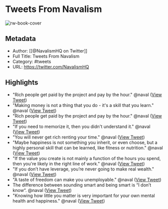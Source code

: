 # Tweets From Navalism

![rw-book-cover](https://pbs.twimg.com/profile_images/1350045723073671169/xB1_K1_z.jpg)

## Metadata
- Author: [[@NavalismHQ on Twitter]]
- Full Title: Tweets From Navalism
- Category: #tweets
- URL: https://twitter.com/NavalismHQ

## Highlights
- "Rich people get paid by the project and pay by the hour."
  @naval ([View Tweet](https://twitter.com/NavalismHQ/status/1712263813859574215))
- "Making money is not a thing that you do - it's a skill that you learn."
  @naval ([View Tweet](https://twitter.com/NavalismHQ/status/1734160094005428521))
- "Rich people get paid by the project and pay by the hour."
  @naval ([View Tweet](https://twitter.com/NavalismHQ/status/1737737165105246490))
- "If you need to memorize it, then you didn't understand it."
  @naval ([View Tweet](https://twitter.com/NavalismHQ/status/1744224158714593616))
- "You will never get rich renting your time."
  @naval ([View Tweet](https://twitter.com/NavalismHQ/status/1744254357980459177))
- "Maybe happiness is not something you inherit, or even choose, but a highly personal skill that can be learned, like fitness or nutrition."
  @naval ([View Tweet](https://twitter.com/NavalismHQ/status/1744375657121903048))
- "If the value you create is not mainly a function of the hours you spend, then you're likely in the right line of work."
  @naval ([View Tweet](https://twitter.com/NavalismHQ/status/1744436054969454810))
- "If you don’t have leverage, you’re never going to make real wealth."
  @naval ([View Tweet](https://twitter.com/NavalismHQ/status/1744526903560581254))
- "A taste of freedom can make you unemployable."
  @naval ([View Tweet](https://twitter.com/NavalismHQ/status/1744617752252321856))
- The difference between sounding smart and being smart is “I don’t know“.
  @naval ([View Tweet](https://twitter.com/NavalismHQ/status/1745405442459881780))
- "Knowing how little you matter is very important for your own mental health and happiness."
  @naval ([View Tweet](https://twitter.com/NavalismHQ/status/1745526993397964912))
